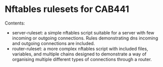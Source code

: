 # Nftables rulesets for CAB441

Contents:

- server-ruleset: a simple nftables script suitable for a server with few incoming or outgoing connections.  Rules demonstrating dns incoming and outgoing connections are included.
- router-ruleset: a more complex nftables script with included files, variables, and multiple chains designed to demonstrate a way of organising multiple different types of connections through a router.

